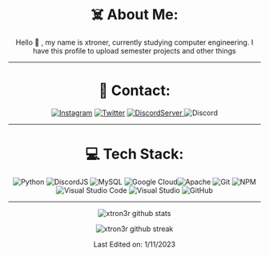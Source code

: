 <div align="center">
  
# ☠️ About Me:
Hello 👋 , my name is xtroner, currently studying computer engineering. I have this profile to upload semester projects and other things

-------------------

# 👻 Contact:
<a href="https://www.instagram.com/exequiiel0600/">![Instagram](https://img.shields.io/badge/Xtroner-%23E4405F.svg?style=for-the-badge&logo=Instagram&logoColor=white)</a> <a href="https://twitter.com/Xtroner970">![Twitter](https://img.shields.io/badge/Xtroner-%231DA1F2.svg?style=for-the-badge&logo=Twitter&logoColor=white)</a> <a href="https://discord.gg/QUpp66TA">![DiscordServer](https://img.shields.io/discord/587842272167723028?label=Discord%20Server&logo=Discord&colorB=5865F2&style=for-the-badge&logoColor=white)
</a> ![Discord](https://img.shields.io/badge/Xtroner%23898-%237289DA.svg?style=for-the-badge&logo=discord&logoColor=white)

-------------------

# 💻 Tech Stack:
![Python](https://img.shields.io/badge/python-#FFFF00.svg?style=for-the-badge&logo=python&logoColor=white) ![DiscordJS](https://img.shields.io/badge/discord.js-%232C3454.svg?style=for-the-badge&logo=Discord&logoColor=Blue) ![MySQL](https://img.shields.io/badge/mysql-%2300f.svg?style=for-the-badge&logo=mysql&logoColor=white) ![Google Cloud](https://img.shields.io/badge/GoogleCloud-%234285F4.svg?style=for-the-badge&logo=google-cloud&logoColor=white)![Apache](https://img.shields.io/badge/apache-%23D42029.svg?style=for-the-badge&logo=apache&logoColor=white) ![Git](https://img.shields.io/badge/git-%23F05033.svg?style=for-the-badge&logo=git&logoColor=white) ![NPM](https://img.shields.io/badge/NPM-%23000000.svg?style=for-the-badge&logo=npm&logoColor=white) ![Visual Studio Code](https://img.shields.io/badge/VisualStudioCode-0078d7.svg?style=for-the-badge&logo=visual-studio-code&logoColor=white) ![Visual Studio](https://img.shields.io/badge/VisualStudio-5C2D91.svg?style=for-the-badge&logo=visual-studio&logoColor=white) ![GitHub](https://img.shields.io/badge/github-%23121011.svg?style=for-the-badge&logo=github&logoColor=white)
  
-------------------
  
![xtron3r github stats](https://github-readme-stats.vercel.app/api?username=xtron3r&show_icons=true&theme=radical&count_private=true&include_all_commits=true)

![xtron3r github streak](https://github-readme-streak-stats.herokuapp.com/?user=xtron3r&theme=radical&include_all_commits=true&count_private=true)

 <div>

Last Edited on: 1/11/2023
